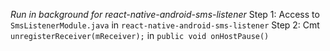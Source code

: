*Run in background for react-native-android-sms-listener*
Step 1: Access to `SmsListenerModule.java` in `react-native-android-sms-listener`
Step 2: Cmt `unregisterReceiver(mReceiver);` in `public void onHostPause()`
